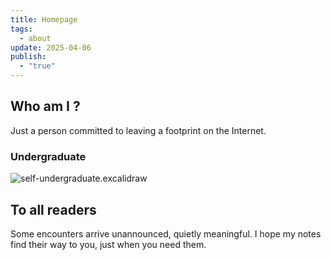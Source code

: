 ```yaml
---
title: Homepage
tags:
  - about
update: 2025-04-06
publish:
  - "true"
---
```

## Who am I ?
Just a person committed to leaving a footprint on the Internet.
### Undergraduate
![self-undergraduate.excalidraw](https://picture.zhaozhan.site/self-undergraduate.excalidraw.png)
## To all readers
Some encounters arrive unannounced, quietly meaningful. 
I hope my notes find their way to you, just when you need them.